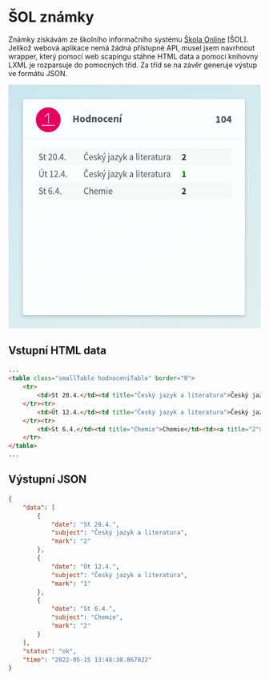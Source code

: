 # ŠOL známky

Známky získávám ze školního informačního systému [Škola Online](https://www.skolaonline.cz/) [ŠOL]. 
Jelikož webová aplikace nemá žádná přístupné API, musel jsem navrhnout wrapper, který pomocí web scapingu stáhne HTML data a&nbsp;pomocí knihovny LXML je rozparsuje do pomocných tříd. Za tříd se na závěr generuje výstup ve formátu JSON.

![](../media/aplikace/sol-znamky-big.png)


## Vstupní HTML data

```html
...
<table class="smallTable hodnoceniTable" border="0">
	<tr>
		<td>St 20.4.</td><td title="Český jazyk a literatura">Český jazyk a literatura</td><td><a title="2"><strong>2</strong></a></td>
	</tr><tr>
		<td>Út 12.4.</td><td title="Český jazyk a literatura">Český jazyk a literatura</td><td><a title="1"><span class=' znamka_dobra'><strong>1</strong></span></a></td>
	</tr><tr>
		<td>St 6.4.</td><td title="Chemie">Chemie</td><td><a title="2"><strong>2</strong></a></td>
	</tr>
</table>
...
```

## Výstupní JSON

```json
{
    "data": [
		{
			"date": "St 20.4.",
			"subject": "Český jazyk a literatura",
			"mark": "2"
		},
		{
			"date": "Út 12.4.",
			"subject": "Český jazyk a literatura",
			"mark": "1"
		},
		{
			"date": "St 6.4.",
			"subject": "Chemie",
			"mark": "2"
		}
	],
    "status": "ok",
    "time": "2022-05-15 13:48:38.867022"
}
```